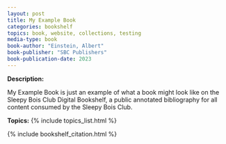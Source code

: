 ```yaml
---
layout: post
title: My Example Book
categories: bookshelf
topics: book, website, collections, testing
media-type: book
book-author: "Einstein, Albert"
book-publisher: "SBC Publishers"
book-publication-date: 2023
---
```


**Description:**

My Example Book is just an example of what a book might look like on the Sleepy Bois Club Digital Bookshelf, a public annotated bibliography for all content consumed by the Sleepy Bois Club.

**Topics:** 
{% include topics_list.html %}

{% include bookshelf_citation.html %}
